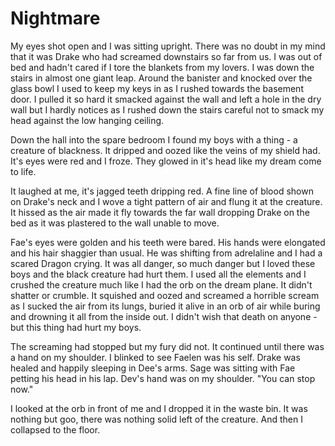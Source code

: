 # Nightmare

My eyes shot open and I was sitting upright.  There was no doubt in my mind that it was Drake who had screamed downstairs so far from us.  I was out of bed and hadn't cared if I tore the blankets from my lovers.  I was down the stairs in almost one giant leap.  Around the banister and knocked over the glass bowl I used to keep my keys in as I rushed towards the basement door.  I pulled it so hard it smacked against the wall and left a hole in the dry wall but I hardly notices as I rushed down the stairs careful not to smack my head against the low hanging ceiling.

Down the hall into the spare bedroom I found my boys with a thing - a creature of blackness. It dripped and oozed like the veins of my shield had.  It's eyes were red and I froze.  They glowed in it's head like my dream come to life.

It laughed at me, it's jagged teeth dripping red.  A fine line of blood shown on Drake's neck and I wove a tight pattern of air and flung it at the creature.  It hissed as the air made it fly towards the far wall dropping Drake on the bed as it was plastered to the wall unable to move.

Fae's eyes were golden and his teeth were bared.  His hands were elongated and his hair shaggier than usual.  He was shifting from adrelaline and I had a scared Dragon crying.  It was all danger, so much danger but I loved these boys and the black creature had hurt them.  I used all the elements and I crushed the creature much like I had the orb on the dream plane.  It didn't shatter or crumble.  It squished and oozed and screamed a horrible scream as I sucked the air from its lungs, buried it alive in an orb of air while buring and drowning it all from the inside out.  I didn't wish that death on anyone - but this thing had hurt my boys.

The screaming had stopped but my fury did not. It continued until there was a hand on my shoulder.  I blinked to see Faelen was his self.  Drake was healed and happily sleeping in Dee's arms.  Sage was sitting with Fae petting his head in his lap.  Dev's hand was on my shoulder.  "You can stop now."

I looked at the orb in front of me and I dropped it in the waste bin.  It was nothing but goo, there was nothing solid left of the creature.  And then I collapsed to the floor.